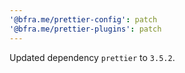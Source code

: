 ```yaml
---
'@bfra.me/prettier-config': patch
'@bfra.me/prettier-plugins': patch
---
```


Updated dependency `prettier` to `3.5.2`.
